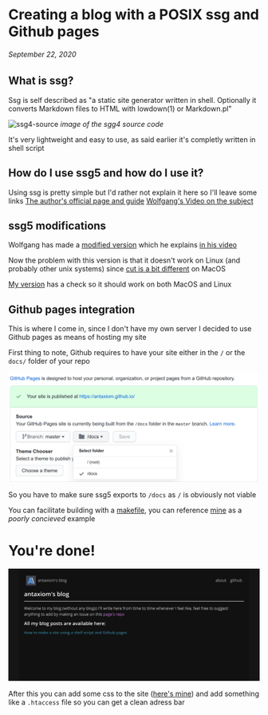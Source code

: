# Creating a blog with a POSIX ssg and Github pages

###### September 22, 2020



## What is ssg?

Ssg is self described as "a static site generator written in shell. Optionally it converts Markdown files to HTML with lowdown(1) or Markdown.pl"

![ssg4-source](https://www.romanzolotarev.com/ssg4.png)
*image of the sgg4 source code*

It's very lightweight and easy to use, as said earlier it's completly written in shell script

## How do I use ssg5 and how do I use it?

Using ssg is pretty simple but I'd rather not explain it here so I'll leave some links
[The author's official page and guide](https://www.romanzolotarev.com/ssg.html)
[Wolfgang's Video on the subject](https://www.youtube.com/watch?v=N_ttw2Dihn8)

## ssg5 modifications

Wolfgang has made a [modified version](https://notthebe.ee/src/ssg5) which he explains [in his video](https://www.youtube.com/watch?v=N_ttw2Dihn8)

Now the problem with this version is that it doesn't work on Linux (and probably other unix systems) since [cut is a bit different](https://stackoverflow.com/questions/43171648/sed-gives-sed-cant-read-no-such-file-or-directory) on MacOS

[My version](https://raw.githubusercontent.com/antaxiom/antaxiom.github.io/master/bin/ssg5) has a check so it should work on both MacOS and Linux

## Github pages integration

This is where I come in, 
since I don't have my own server I decided to use Github pages as means of hosting my site

First thing to note, Github requires to have your site either in the `/` or the `docs/` folder of your repo

![github-pages-picker](images/github-pages-picker.png)

So you have to make sure ssg5 exports to `/docs` as `/` is obviously not viable

You can facilitate building with a [makefile](https://makefiletutorial.com/), you can reference [mine](https://github.com/antaxiom/antaxiom.github.io/blob/master/makefile) as a *poorly concieved* example

# You're done!

![mysite](images/mainpage.png)

After this you can add some css to the site ([here's mine](https://github.com/antaxiom/antaxiom.github.io/blob/master/src/style.css)) and add something like a `.htaccess` file so you can get a clean adress bar
